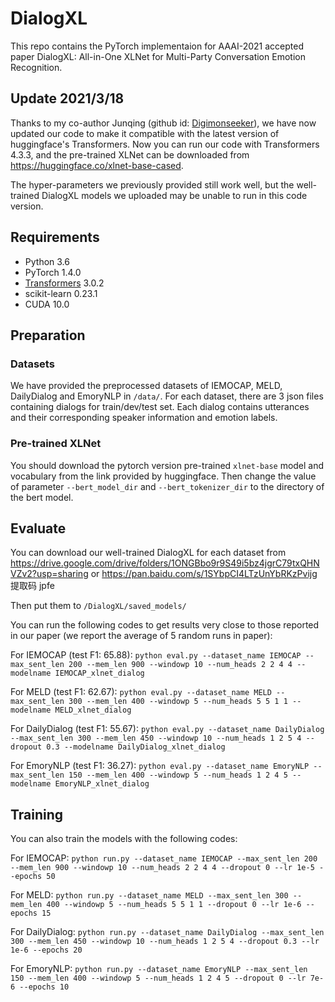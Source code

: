 # DialogXL
This repo contains the PyTorch implementaion for AAAI-2021 accepted paper DialogXL: All-in-One XLNet for Multi-Party Conversation Emotion Recognition.

## Update 2021/3/18
Thanks to my co-author Junqing (github id: [Digimonseeker](https://github.com/Digimonseeker)), we have now updated our code to make it compatible with the latest version of huggingface's Transformers. Now you can run our code with Transformers 4.3.3, and the pre-trained XLNet can be downloaded from https://huggingface.co/xlnet-base-cased.

The hyper-parameters we previously provided still work well, but the well-trained DialogXL models we uploaded may be unable to run in this code version.

## Requirements
* Python 3.6
* PyTorch 1.4.0
* [Transformers](https://github.com/huggingface/transformers) 3.0.2
* scikit-learn 0.23.1
* CUDA 10.0

## Preparation

### Datasets
We have provided the preprocessed datasets of IEMOCAP, MELD, DailyDialog and EmoryNLP in `/data/`. For each dataset, there are 3 json files containing dialogs for train/dev/test set. Each dialog contains utterances
 and their corresponding speaker information and emotion labels.
 
### Pre-trained XLNet
You should download the pytorch version pre-trained 
`xlnet-base` model and vocabulary from the link provided by huggingface. 
Then change the value of parameter `--bert_model_dir` and `--bert_tokenizer_dir` to the directory of the bert model.

## Evaluate
You can download our well-trained DialogXL for each dataset from 
https://drive.google.com/drive/folders/1ONGBbo9r9S49i5bz4jgrC79txQHNVZv2?usp=sharing
or https://pan.baidu.com/s/1SYbpCI4LTzUnYbRKzPvijg 提取码 jpfe

Then put them to `/DialogXL/saved_models/`

You can run the following codes to get results very close to those reported in our paper (we report the average of 5 random runs in paper):

For IEMOCAP (test F1: 65.88): 
`python eval.py --dataset_name IEMOCAP --max_sent_len 200 --mem_len 900 --windowp 10 --num_heads 2 2 4 4 --modelname IEMOCAP_xlnet_dialog`

For MELD (test F1: 62.67):
`python eval.py --dataset_name MELD --max_sent_len 300 --mem_len 400 --windowp 5 --num_heads 5 5 1 1 --modelname MELD_xlnet_dialog`

For DailyDialog (test F1: 55.67): 
`python eval.py --dataset_name DailyDialog --max_sent_len 300 --mem_len 450 --windowp 10 --num_heads 1 2 5 4 --dropout 0.3 --modelname DailyDialog_xlnet_dialog
`

For EmoryNLP (test F1: 36.27): 
`python eval.py --dataset_name EmoryNLP --max_sent_len 150 --mem_len 400 --windowp 5 --num_heads 1 2 4 5 --modelname EmoryNLP_xlnet_dialog`


## Training
You can also train the models with the following codes:

For IEMOCAP: 
`python run.py --dataset_name IEMOCAP --max_sent_len 200 --mem_len 900 --windowp 10 --num_heads 2 2 4 4 --dropout 0 --lr 1e-5 --epochs 50`

For MELD: 
`python run.py --dataset_name MELD --max_sent_len 300 --mem_len 400 --windowp 5 --num_heads 5 5 1 1 --dropout 0 --lr 1e-6 --epochs 15`

For DailyDialog: 
`python run.py --dataset_name DailyDialog --max_sent_len 300 --mem_len 450 --windowp 10 --num_heads 1 2 5 4 --dropout 0.3 --lr 1e-6 --epochs 20`

For EmoryNLP: 
`python run.py --dataset_name EmoryNLP --max_sent_len 150 --mem_len 400 --windowp 5 --num_heads 1 2 4 5 --dropout 0 --lr 7e-6 --epochs 10`

